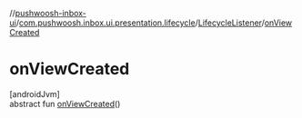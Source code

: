 //[pushwoosh-inbox-ui](../../../index.md)/[com.pushwoosh.inbox.ui.presentation.lifecycle](../index.md)/[LifecycleListener](index.md)/[onViewCreated](on-view-created.md)

# onViewCreated

[androidJvm]\
abstract fun [onViewCreated](on-view-created.md)()
